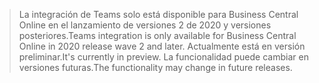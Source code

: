 > <span data-ttu-id="a32fa-101">La integración de Teams solo está disponible para Business Central Online en el lanzamiento de versiones 2 de 2020 y versiones posteriores.</span><span class="sxs-lookup"><span data-stu-id="a32fa-101">Teams integration is only available for Business Central Online in 2020 release wave 2 and later.</span></span> <span data-ttu-id="a32fa-102">Actualmente está en versión preliminar.</span><span class="sxs-lookup"><span data-stu-id="a32fa-102">It's currently in preview.</span></span> <span data-ttu-id="a32fa-103">La funcionalidad puede cambiar en versiones futuras.</span><span class="sxs-lookup"><span data-stu-id="a32fa-103">The functionality may change in future releases.</span></span>